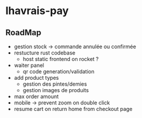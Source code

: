# lhavrais-pay

## RoadMap
- gestion stock -> commande annulée ou confirmée
- restucture rust codebase
    - host static frontend on rocket ?
- waiter panel
    - qr code generation/validation
- add product types
    - gestion des pintes/demies
    - gestion images de produits
- max order amount
- mobile -> prevent zoom on double click
- resume cart on return home from checkout page